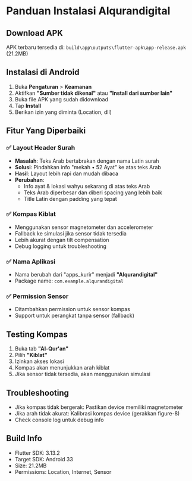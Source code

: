 # Panduan Instalasi Alqurandigital

## Download APK

APK terbaru tersedia di: `build\app\outputs\flutter-apk\app-release.apk` (21.2MB)

## Instalasi di Android

1. Buka **Pengaturan** > **Keamanan**
2. Aktifkan **"Sumber tidak dikenal"** atau **"Install dari sumber lain"**
3. Buka file APK yang sudah didownload
4. Tap **Install**
5. Berikan izin yang diminta (Location, dll)

## Fitur Yang Diperbaiki

### ✅ Layout Header Surah

- **Masalah**: Teks Arab bertabrakan dengan nama Latin surah
- **Solusi**: Pindahkan info "mekah • 52 Ayat" ke atas teks Arab
- **Hasil**: Layout lebih rapi dan mudah dibaca
- **Perubahan**:
  - Info ayat & lokasi wahyu sekarang di atas teks Arab
  - Teks Arab diperbesar dan diberi spacing yang lebih baik
  - Title Latin dengan padding yang tepat

### ✅ Kompas Kiblat

- Menggunakan sensor magnetometer dan accelerometer
- Fallback ke simulasi jika sensor tidak tersedia
- Lebih akurat dengan tilt compensation
- Debug logging untuk troubleshooting

### ✅ Nama Aplikasi

- Nama berubah dari "apps_kurir" menjadi **"Alqurandigital"**
- Package name: `com.example.alqurandigital`

### ✅ Permission Sensor

- Ditambahkan permission untuk sensor kompas
- Support untuk perangkat tanpa sensor (fallback)

## Testing Kompas

1. Buka tab **"Al-Qur'an"**
2. Pilih **"Kiblat"**
3. Izinkan akses lokasi
4. Kompas akan menunjukkan arah kiblat
5. Jika sensor tidak tersedia, akan menggunakan simulasi

## Troubleshooting

- Jika kompas tidak bergerak: Pastikan device memiliki magnetometer
- Jika arah tidak akurat: Kalibrasi kompas device (gerakkan figure-8)
- Check console log untuk debug info

## Build Info

- Flutter SDK: 3.13.2
- Target SDK: Android 33
- Size: 21.2MB
- Permissions: Location, Internet, Sensor
